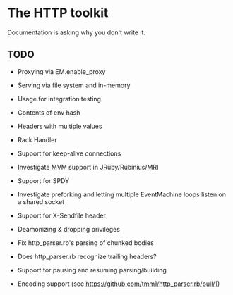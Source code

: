 The HTTP toolkit
================

Documentation is asking why you don't write it.


TODO
----

- Proxying via EM.enable_proxy
- Serving via file system and in-memory
- Usage for integration testing
- Contents of env hash
- Headers with multiple values
- Rack Handler
- Support for keep-alive connections
- Investigate MVM support in JRuby/Rubinius/MRI
- Support for SPDY
- Investigate preforking and letting multiple EventMachine loops listen on a shared socket
- Support for X-Sendfile header
- Deamonizing & dropping privileges

- Fix http_parser.rb's parsing of chunked bodies
- Does http_parser.rb recognize trailing headers?
- Support for pausing and resuming parsing/building
- Encoding support (see https://github.com/tmm1/http_parser.rb/pull/1)
